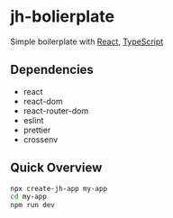 # jh-bolierplate

Simple boilerplate with [React](https://github.com/facebook/react), [TypeScript](https://github.com/microsoft/TypeScript)

## Dependencies

- react
- react-dom
- react-router-dom
- eslint
- prettier
- crossenv

## Quick Overview

```bash
npx create-jh-app my-app
cd my-app
npm run dev
```



